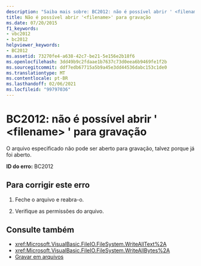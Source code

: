 ```yaml
---
description: "Saiba mais sobre: BC2012: não é possível abrir ' <filename> ' para gravação"
title: Não é possível abrir '<filename>' para gravação
ms.date: 07/20/2015
f1_keywords:
- vbc2012
- bc2012
helpviewer_keywords:
- BC2012
ms.assetid: 73270fe4-a638-42c7-be21-5e156e2b18f6
ms.openlocfilehash: 3dd49b9c2fdaae1b7637c73d0eea6b9469fe1f2b
ms.sourcegitcommit: ddf7edb67715a5b9a45e3dd44536dabc153c1de0
ms.translationtype: MT
ms.contentlocale: pt-BR
ms.lasthandoff: 02/06/2021
ms.locfileid: "99797036"
---
```

# <a name="bc2012-cant-open-filename-for-writing"></a>BC2012: não é possível abrir ' \<filename> ' para gravação

O arquivo especificado não pode ser aberto para gravação, talvez porque já foi aberto.

 **ID do erro:** BC2012

## <a name="to-correct-this-error"></a>Para corrigir este erro

1. Feche o arquivo e reabra-o.

2. Verifique as permissões do arquivo.

## <a name="see-also"></a>Consulte também

- <xref:Microsoft.VisualBasic.FileIO.FileSystem.WriteAllText%2A>
- <xref:Microsoft.VisualBasic.FileIO.FileSystem.WriteAllBytes%2A>
- [Gravar em arquivos](../../developing-apps/programming/drives-directories-files/writing-to-files.md)
